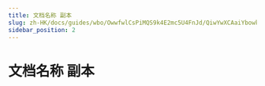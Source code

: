 ```yaml
---
title: 文档名称 副本
slug: zh-HK/docs/guides/wbo/OwwfwlCsPiMQS9k4E2mc5U4FnJd/QiwYwXCAaiYbowkOyUYcLWvbn0f
sidebar_position: 2
---
```



# 文档名称 副本

